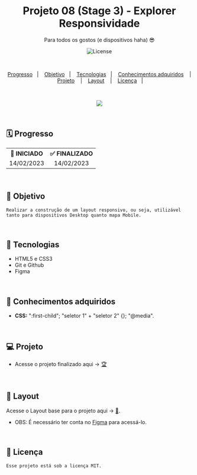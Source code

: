 <h1 align="center">Projeto 08 (Stage 3) - Explorer <br/>Responsividade</h1>

<p align="center">
Para todos os gostos (e dispositivos haha) 😎
</p>

<p align="center">
  <img alt="License" src="https://img.shields.io/static/v1?label=license&message=MIT&color=49AA26&labelColor=000000">
</p>

</br>

<p align="center">
  <a href="#-Progresso">Progresso</a>&nbsp;&nbsp;&nbsp;|&nbsp;&nbsp;&nbsp;
  <a href="#-Objetivo">Objetivo</a>&nbsp;&nbsp;&nbsp;|&nbsp;&nbsp;&nbsp;
  <a href="#-Tecnologias">Tecnologias</a>&nbsp;&nbsp;&nbsp;|&nbsp;&nbsp;&nbsp;
  <a href="#-Conhecimentos-adquiridos">Conhecimentos adquiridos</a>
  &nbsp;&nbsp;&nbsp;|&nbsp;&nbsp;&nbsp;
  <a href="#-Projeto">Projeto</a>
  &nbsp;&nbsp;&nbsp;|&nbsp;&nbsp;&nbsp;
  <a href="#-Layout">Layout</a>
  &nbsp;&nbsp;&nbsp;|&nbsp;&nbsp;&nbsp; 
  <a href="#-Licença">Licença</a>&nbsp;&nbsp;&nbsp;|&nbsp;&nbsp;&nbsp;
</p>

</br>

<p align = "center">
<img src="https://i.imgur.com/KdUqAvG.png"/>
</p>

<br>

## 🗓️ Progresso

<div align="center">
  <table>
    <tr align="center">
      <th>🚩 INICIADO</th>
      <th>✅ FINALIZADO</th>
    </tr>
    <tr align="center">
      <td>14/02/2023</td>
      <td>14/02/2023</td>
    </tr>
  </table>
</div>

<br>

## 🎯 Objetivo

    Realizar a construção de um layout responsivo, ou seja, utilizável tanto para dispositivos Desktop quanto mapa Mobile.

<br>

## 🚀 Tecnologias

- HTML5 e CSS3
- Git e Github
- Figma

<br>

## 🧠 Conhecimentos adquiridos

<p align="justify">

- <Strong>CSS:</strong> ":first-child"; "seletor 1" + "seletor 2" {}; "@media".
  <br/>

</p>

<br/>

## 💻 Projeto

<p align="justify">

</p>

- Acesse o projeto finalizado aqui -> [🏆](https://pedro-suassuna.github.io/Projeto11_DesignResponsivo_Explorer)

<br>

## 🔖 Layout

Acesse o Layout base para o projeto aqui -> [🎨](<https://www.figma.com/file/1e2gmvkdRCFJ3cHlO3jtgZ/Explorer-Stage-03-Projeto-02-(Copy)?node-id=203%3A412&t=MzQI7cYcs5NGMAks-0>).
<br/>

- OBS: É necessário ter conta no [Figma](https://figma.com) para acessá-lo.

<br>

## 📖 Licença

    Esse projeto está sob a licença MIT.
